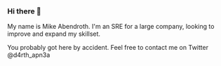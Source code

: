 <img source="https://github.com/mabendroth/mabendroth/blob/a351115edb539cc62b09df6c21f071b64ea39db7/github-banner.png">

### Hi there 👋

My name is Mike Abendroth. I'm an SRE for a large company, looking to improve and expand my skillset.

You probably got here by accident. Feel free to contact me on Twitter @d4rth_apn3a

